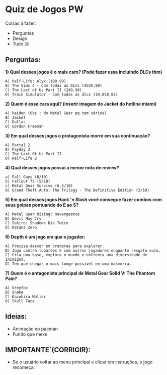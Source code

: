 # Quiz de Jogos PW

Coisas a fazer:

- Perguntas
- Design
- Tudo 😐
## Perguntas:

**1) Qual desses jogos é o mais caro? (Pode fazer essa incluindo DLCs tbm)**

    A) Half-Life: Alyx (109,99)
    B) The Sims 4 - Com todas as DLCs (4545,90)
    C) The Last of Us Part II (249,50)
    D) Train Simulator - Com todas as dlcs (19.050,83)

**2) Quem é esse cara aqui? (inserir imagem do Jacket do hotline miami)**

    A) Raiden (Obs.: do Metal Gear pq tem vários)
    B) Jacket
    C) Dallas
    D) Gordon Freeman

**3) Em qual desses jogos o protagonista morre em sua continuação?**

    A) Portal 2
    B) Payday 2
    C) The Last Of Us Part II
    D) Half-Life 2

**4) Qual desses jogos possui a menor nota de review?**

    a) Fall Guys (8/10)
    b) Fallout 75 (5/10)
    c) Metal Gear Survive (6,5/10)
    d) Grand Theft Auto: The Trilogy - The Definitive Edition (2/10)

**5) Em qual desses jogos Hack 'n Slash você consegue fazer combos com seus golpes pontuando do E ao S?**

    A) Metal Gear Rising: Revengeance
    B) Devil May Cry
    C) Sekiro: Shadows Die Twice
    D) Katana Zero

**6) Depth é um jogo em que o jogador:**

    A) Precisa descer em crateras para explorar.
    B) Joga contra tubarões e com outros jogadores enquanto resgata ouro.
    C) Cria uma base, explora o mundo e enfrenta uma diversidade de inimigos.
    D) Tem que chegar o mais longe possível em uma masmorra.

**7) Quem é o antagonista principal de Metal Gear Solid V: The Phantom Pain?**

    A) Greyfox
    B) Snake
    C) Kazuhira Müller
    D) Skull Face
    
## Ideias:

-  Animação no pacman
-  Fundo que mexe

## IMPORTANTE´(CORRIGIR):

-   Se o usuário voltar ao menu principal e clicar em instruções, o jogo recomeça.